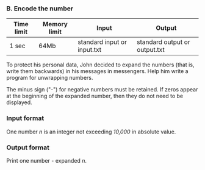 ### B. Encode the number

| Time limit | Memory limit | Input                       | Output                        |
|------------|--------------|-----------------------------|-------------------------------|
| 1 sec      | 64Mb         | standard input or input.txt | standard output or output.txt |

To protect his personal data, John decided to expand the numbers (that is, write them backwards) in his messages in messengers. Help him write a program for unwrapping numbers.

The minus sign ("-") for negative numbers must be retained. If zeros appear at the beginning of the expanded number, then they do not need to be displayed.

### Input format
One number *n* is an integer not exceeding *10,000* in absolute value.

### Output format
Print one number - expanded *n*.